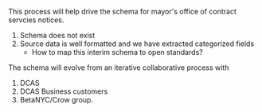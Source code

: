This process will help drive the schema for mayor's office of contract servcies notices.

1. Schema does not exist
2. Source data is well formatted and we have extracted categorized fields
   * How to map this interim schema to open standards?

The schema will evolve from an iterative collaborative process with
  1. DCAS
  2. DCAS Business customers
  3. BetaNYC/Crow group.



